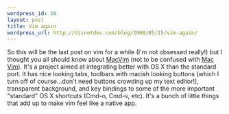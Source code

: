 ```yaml
--- 
wordpress_id: 38
layout: post
title: Vim again
wordpress_url: http://disnetdev.com/blog/2008/05/15/vim-again/
---
```

So this will be the last post on vim for a while (I'm not obsessed really!) but I thought you all should know about [MacVim](http://code.google.com/p/macvim/ "MacVim") (not to be confused with [Mac Vim](http://macvim.org/ "Mac Vim")). It's a project aimed at integrating better with OS X than the standard port. It has nice looking tabs, toolbars with macish looking buttons (which I turn off of course...don't need buttons crowding up my text editor!), transparent background, and key bindings to some of the more important "standard" OS X shortcuts (Cmd-o, Cmd-v, etc). It's a bunch of little things that add up to make vim feel like a native app.
